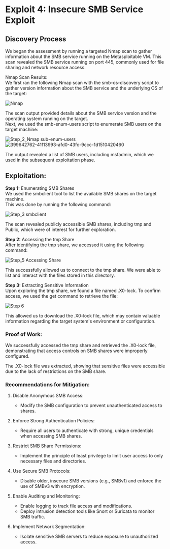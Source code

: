 # Exploit 4: Insecure SMB Service Exploit                                                                                  

## Discovery Process                                                                                  
We began the assessment by running a targeted Nmap scan to gather information about the SMB service running on the Metasploitable VM. This scan revealed the SMB service running on port 445, commonly used for file sharing and network resource access.
 
Nmap Scan Results:                                                                                  
We first ran the following Nmap scan with the smb-os-discovery script to gather version information about the SMB service and the underlying OS of the target:                                                                                  

![Nmap ](https://github.com/user-attachments/assets/0c9709bf-d75a-48d6-8fe5-a1ee996eb009)

The scan output provided details about the SMB service version and the operating system running on the target.                                                                                
Next, we used the smb-enum-users script to enumerate SMB users on the target machine:                                                                       

![Step_2_Nmap sub-enum-users ](https://github.com/user-attachments/assets/a5315b2e-cd60-41d7-8d8e-1adfcc274dee)
![399642762-41f13993-afd0-43fc-9ccc-1d1510420460](https://github.com/user-attachments/assets/a67e0b0e-14b2-4c87-8f09-db88154de9e8)

The output revealed a list of SMB users, including msfadmin, which we used in the subsequent exploitation phase.

## Exploitation:                                                                                  
**Step 1:** Enumerating SMB Shares                                                                                  
We used the smbclient tool to list the available SMB shares on the target machine.                                          
This was done by running the following command:                                                                             

![Step_3 smbclient](https://github.com/user-attachments/assets/387185e6-80da-4ec3-ae14-89da3b2e6493)

The scan revealed publicly accessible SMB shares, including tmp and Public, which were of interest for further exploration.

**Step 2:** Accessing the tmp Share                                                                                  
After identifying the tmp share, we accessed it using the following command:                                                 

![Step_5 Accessing Share](https://github.com/user-attachments/assets/baba1246-685d-4702-8d60-e7aa0745a683)

This successfully allowed us to connect to the tmp share. We were able to list and interact with the files stored in this directory.                                                                                  

**Step 3:** Extracting Sensitive Information                                                                                 
Upon exploring the tmp share, we found a file named .X0-lock. To confirm access, we used the get command to retrieve the file:                                                                                  

![Step 6](https://github.com/user-attachments/assets/c088c9cd-bcce-4153-9df0-032e7400144c)

This allowed us to download the .X0-lock file, which may contain valuable information regarding the target system's environment or configuration.                                                                                  

### Proof of Work:                                                                                  
We successfully accessed the tmp share and retrieved the .X0-lock file, demonstrating that access controls on SMB shares were improperly configured.                                                                                  

The .X0-lock file was extracted, showing that sensitive files were accessible due to the lack of restrictions on the SMB share.                                                                                  

### Recommendations for Mitigation:

1. Disable Anonymous SMB Access:                                                                                  
    - Modify the SMB configuration to prevent unauthenticated access to shares.

2. Enforce Strong Authentication Policies:                                                                                  
    - Require all users to authenticate with strong, unique credentials when accessing SMB shares.

3. Restrict SMB Share Permissions:                                                                                  
    - Implement the principle of least privilege to limit user access to only necessary files and directories.

4. Use Secure SMB Protocols:                                                                                  
    - Disable older, insecure SMB versions (e.g., SMBv1) and enforce the use of SMBv3 with encryption.

5. Enable Auditing and Monitoring:                                                                                  
    - Enable logging to track file access and modifications.
    - Deploy intrusion detection tools like Snort or Suricata to monitor SMB traffic.

6. Implement Network Segmentation:                                                                                  
    - Isolate sensitive SMB servers to reduce exposure to unauthorized access.
